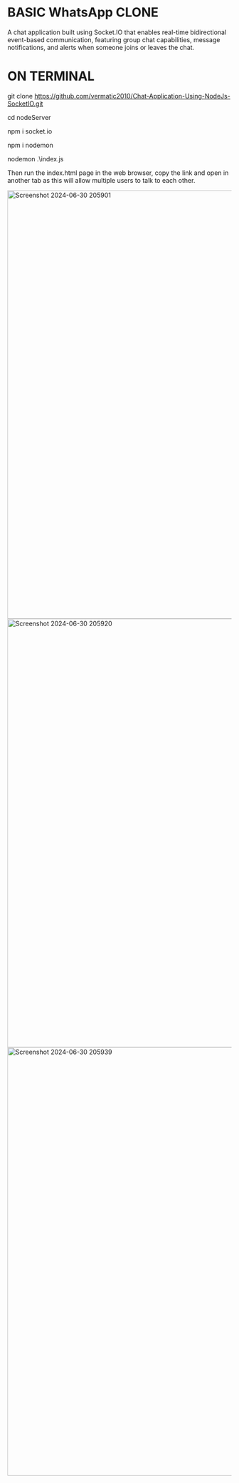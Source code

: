 # BASIC WhatsApp CLONE
A chat application built using Socket.IO that enables real-time bidirectional event-based communication, featuring group chat capabilities, message notifications, and alerts when someone joins or leaves the chat.

# ON TERMINAL 
git clone https://github.com/vermatic2010/Chat-Application-Using-NodeJs-SocketIO.git

cd nodeServer

npm i socket.io

npm i nodemon

nodemon .\index.js

Then run the index.html page in the web browser, copy the link and open in another tab as this will allow multiple users to talk to each other.




<img width="960" alt="Screenshot 2024-06-30 205901" src="https://github.com/vermatic2010/Chat-Application-Using-NodeJs-SocketIO/assets/127281006/aa9676f5-31c3-4a86-91d5-336ab683d8b5">
<img width="960" alt="Screenshot 2024-06-30 205920" src="https://github.com/vermatic2010/Chat-Application-Using-NodeJs-SocketIO/assets/127281006/acd47166-af45-458f-b3f7-4dc0817fb8be">
<img width="960" alt="Screenshot 2024-06-30 205939" src="https://github.com/vermatic2010/Chat-Application-Using-NodeJs-SocketIO/assets/127281006/41092a83-76fe-4ee7-8761-61341d1342a0">
